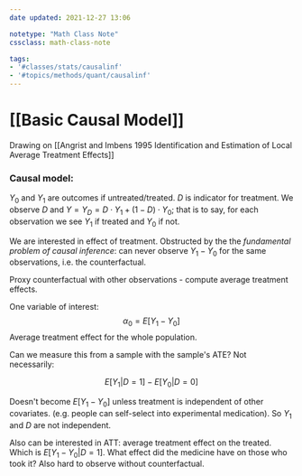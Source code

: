 ```yaml
---
date updated: 2021-12-27 13:06

notetype: "Math Class Note"
cssclass: math-class-note

tags: 
- '#classes/stats/causalinf'
- '#topics/methods/quant/causalinf'
---
```


# [[Basic Causal Model]]

Drawing on [[Angrist and Imbens 1995 Identification and Estimation of Local Average Treatment Effects]]



### Causal model:
$Y_0$ and $Y_1$ are outcomes if untreated/treated. $D$ is indicator for treatment. We observe $D$ and $Y = Y_D = D\cdot Y_1 + (1-D)\cdot Y_0$; that is to say, for each observation we see $Y_1$ if treated and $Y_0$ if not. 

We are interested in effect of treatment. Obstructed by the  the _fundamental problem of causal inference_: can never observe $Y_1-Y_0$ for the same observations, i.e. the counterfactual.

Proxy counterfactual with other observations - compute average treatment effects. 

One variable of interest: 
$$\alpha_0 = E[Y_1-Y_0]$$
Average treatment effect for the whole population. 

Can we measure this from a sample with the sample's ATE? Not necessarily:

$$E[Y_1|D=1] - E[Y_0|D = 0]$$

Doesn't become $E[Y_1-Y_0]$ unless treatment is independent of other covariates. (e.g. people can self-select into experimental medication). So $Y_1$ and $D$ are not independent.

Also can be interested in ATT: average treatment effect on the treated. Which is $E[Y_1 - Y_0|D=1]$. What effect did the medicine have on those who took it? Also hard to observe without counterfactual. 
